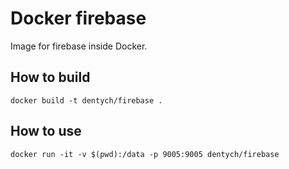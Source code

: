 # Docker firebase
Image for firebase inside Docker.

## How to build
`docker build -t dentych/firebase .`

## How to use
`docker run -it -v $(pwd):/data -p 9005:9005 dentych/firebase`
